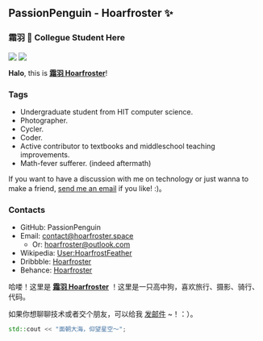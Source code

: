 ## PassionPenguin - Hoarfroster ✨
### 霜羽 🍻 Collegue Student Here

<img align="center" src="https://github-readme-stats.vercel.app/api?username=PassionPenguin&show_icons=true&layout=compact" />

<img align="center" src="https://github-readme-stats.vercel.app/api/top-langs/?username=PassionPenguin&layout=compact&langs_count=10" />

**Halo**, this is **[霜羽 Hoarfroster](https://github.com/PassionPenguin/)**!

### Tags

* Undergraduate student from HIT computer science.
* Photographer.
* Cycler.
* Coder.
* Active contributor to textbooks and middleschool teaching improvements.
* Math-fever sufferer. (indeed aftermath)

If you want to have a discussion with me on technology or just wanna to make a friend, [send me an email](mailto:contact@hoarfroster.space) if you like! :)。

### Contacts

* GitHub: PassionPenguin
* Email: [contact@hoarfroster.space](mailto:contact@hoarfroster.space)
  * Or: [hoarfroster@outlook.com](mailto:hoarfroster@outlook.com)
* Wikipedia: [User:HoarfrostFeather](https://zh.wikipedia.org/wiki/User:HoarfrostFeather)
* Dribbble: [Hoarfroster](https://dribbble.com/Hoarfroster)
* Behance: [Hoarfroster](https://www.behance.net/passionpenguin)

哈喽！这里是 **[霜羽 Hoarfroster](https://github.com/PassionPenguin/)** ！这里是一只高中狗，喜欢旅行、摄影、骑行、代码。

如果你想聊聊技术或者交个朋友，可以给我 [发邮件](mailto:contact@hoarfroster.space) ~！：）。

```cpp
std::cout << "面朝大海，仰望星空～";
```

